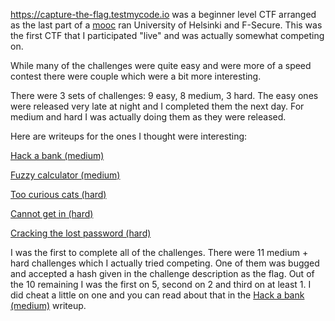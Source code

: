 https://capture-the-flag.testmycode.io was a beginner level CTF arranged as the last part of a [mooc](https://cybersecuritybase.github.io/) ran University of Helsinki and F-Secure. This was the first CTF that I participated "live" and was actually somewhat competing on.

While many of the challenges were quite easy and were more of a speed contest there were couple which were a bit more interesting.

There were 3 sets of challenges: 9 easy, 8 medium, 3 hard. The easy ones were released very late at night and I completed them the next day. For medium and hard I was actually doing them as they were released.

Here are writeups for the ones I thought were interesting:

[Hack a bank (medium)](hack_a_bank.md)

[Fuzzy calculator (medium)](fuzzy_calculator.md)

[Too curious cats (hard)](too_curious_cats.md)

[Cannot get in (hard)](cannot_get_in.md)

[Cracking the lost password (hard)](cracking_the_lost_password.md)

I was the first to complete all of the challenges. There were 11 medium + hard challenges which I actually tried competing. One of them was bugged and accepted a hash given in the challenge description as the flag. Out of the 10 remaining I was the first on 5, second on 2 and third on at least 1. I did cheat a little on one and you can read about that in the [Hack a bank (medium)](hack_a_bank.md) writeup.
